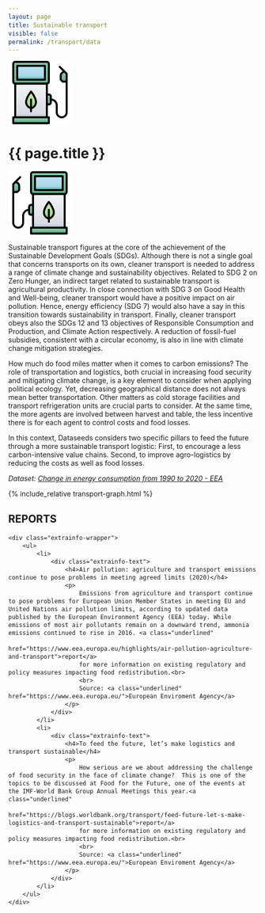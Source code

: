 ```yaml
---
layout: page
title: Sustainable transport
visible: false
permalink: /transport/data
---
```


<div>
	<div class="centered-title" onclick="location.href='/transport'" style="cursor: pointer;">
		<img src="/assets/icons/DrawKit-Ecology/Color/Gas Station.svg">
		<h1>{{ page.title }}</h1>
		<img src="/assets/icons/DrawKit-Ecology/Color/Gas Station.svg" style="transform: scaleX(-1);">
	</div>
	<div class="flex-container">
		<p>
			Sustainable transport figures at the core of the achievement of the Sustainable Development Goals (SDGs). Although there is not a single goal that concerns transports on its own, cleaner transport is needed to address a range of climate change and sustainability objectives. Related to SDG 2 on Zero Hunger, an indirect target related to sustainable transport is agricultural productivity. In close connection with SDG 3 on Good Health and Well-being, cleaner transport would have a positive impact on air pollution. Hence, energy efficiency (SDG 7) would also have a say in this transition towards sustainability in transport. Finally, cleaner transport obeys also the SDGs 12 and 13 objectives of Responsible Consumption and Production, and Climate Action respectively. A reduction of fossil-fuel subsidies, consistent with a circular economy, is also in line with climate change mitigation strategies.
		</p>
		<p>
			<span class="highlighted">How much do food miles matter when it comes to carbon emissions?</span> The role
			of transportation and logistics, both crucial in increasing food security and mitigating climate change, is
			a key element to consider when applying political ecology. Yet, <span class="highlighted">decreasing
				geographical distance does not always mean better transportation</span>. Other matters as cold storage
			facilities and transport refrigeration units are crucial parts to consider. At the same time, the more
			agents are involved between harvest and table, the less incentive there is for each agent to control costs
			and food losses.
		</p>
		<p>
			In this context, Dataseeds considers two specific pillars to feed the future through a more sustainable
			transport logistic: First, to encourage a less carbon-intensive value chains. Second, to improve
			agro-logistics by reducing the costs as well as food losses.
		</p>
		<p style="font-style: italic;">
			<span>
				Dataset:
				<a class="underlined"
					href="https://www.eea.europa.eu/data-and-maps/daviz/change-in-final-energy-consumption-5#tab-chart_3">Change
					in energy consumption from 1990 to 2020 - EEA </a>
			</span>
		</p>
	</div>
	<div style="max-width: 57rem; margin: auto">
		{% include_relative transport-graph.html %}
	</div>
</div>


<div class="extrainfo-container">
	<div class="centered-title">
		<h2>REPORTS</h2>
	</div>

	<div class="extrainfo-wrapper">
		<ul>
			<li>
				<div class="extrainfo-text">
					<h4>Air pollution: agriculture and transport emissions continue to pose problems in meeting agreed limits (2020)</h4>
					<p>
						Emissions from agriculture and transport continue to pose problems for European Union Member States in meeting EU and United Nations air pollution limits, according to updated data published by the European Environment Agency (EEA) today. While emissions of most air pollutants remain on a downward trend, ammonia emissions continued to rise in 2016. <a class="underlined"
							href="https://www.eea.europa.eu/highlights/air-pollution-agriculture-and-transport">report</a>
						for more information on existing regulatory and policy measures impacting food redistribution.<br>
						<br>
						Source: <a class="underlined" href="https://www.eea.europa.eu/">European Enviroment Agency</a>
					</p>
				</div>
			</li>
			<li>
				<div class="extrainfo-text">
					<h4>To feed the future, let’s make logistics and transport sustainable</h4>
					<p>
						How serious are we about addressing the challenge of food security in the face of climate change?  This is one of the topics to be discussed at Food for the Future, one of the events at the IMF-World Bank Group Annual Meetings this year.<a class="underlined"
							href="https://blogs.worldbank.org/transport/feed-future-let-s-make-logistics-and-transport-sustainable">report</a>
						for more information on existing regulatory and policy measures impacting food redistribution.<br>
						<br>
						Source: <a class="underlined" href="https://www.eea.europa.eu/">European Enviroment Agency</a>
					</p>
				</div>
			</li>
		</ul>
	</div>
